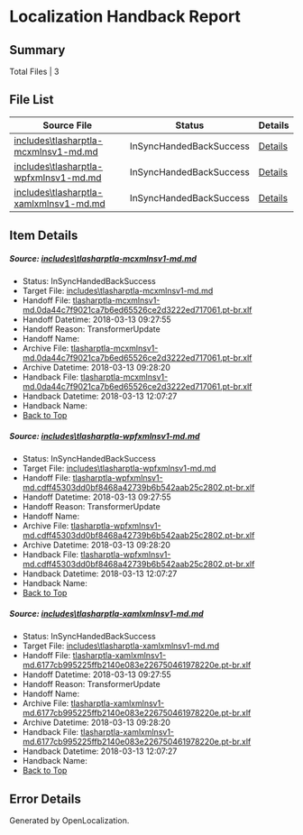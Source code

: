 # <a name='report-top'></a> Localization Handback Report

## Summary
 Total Files | 3

## File List
 Source File | Status | Details 
 ----------- | ------ | ------- 
 [includes\tlasharptla-mcxmlnsv1-md.md](https://github.com/OpenLocalizationTestOrg/docs/blob/75444267cc262dcdfc807db05b2441b78c986800/includes/tlasharptla-mcxmlnsv1-md.md) | InSyncHandedBackSuccess | [Details](#a65e132accc7510c15ea9d978615ca3ec85609f633360)
 [includes\tlasharptla-wpfxmlnsv1-md.md](https://github.com/OpenLocalizationTestOrg/docs/blob/75444267cc262dcdfc807db05b2441b78c986800/includes/tlasharptla-wpfxmlnsv1-md.md) | InSyncHandedBackSuccess | [Details](#d500fed6406e8099675eaeef603547fd6d944da233447)
 [includes\tlasharptla-xamlxmlnsv1-md.md](https://github.com/OpenLocalizationTestOrg/docs/blob/75444267cc262dcdfc807db05b2441b78c986800/includes/tlasharptla-xamlxmlnsv1-md.md) | InSyncHandedBackSuccess | [Details](#619eb03b764c4769323d297f4cc3ad49f74286b833451)

## Item Details
##### <a name='a65e132accc7510c15ea9d978615ca3ec85609f633360'></a> Source: [includes\tlasharptla-mcxmlnsv1-md.md](https://github.com/OpenLocalizationTestOrg/docs/blob/75444267cc262dcdfc807db05b2441b78c986800/includes/tlasharptla-mcxmlnsv1-md.md)
* Status: InSyncHandedBackSuccess
* Target File: [includes\tlasharptla-mcxmlnsv1-md.md](https://github.com/OpenLocalizationTestOrg/docs.pt-br/blob/c9b52987ac0fc2d067549659aa6de5ee8cef292a/includes/tlasharptla-mcxmlnsv1-md.md)
* Handoff File: [tlasharptla-mcxmlnsv1-md.0da44c7f9021ca7b6ed65526ce2d3222ed717061.pt-br.xlf](https://github.com/OpenLocalizationTestOrg/docs.handoff/blob/d2812ba548b51d6f89d574ff8a1d0f0831b6e3b7/ol-handoff/OpenLocalizationTestOrg/docs.pt-br/master/includes/tlasharptla-mcxmlnsv1-md.0da44c7f9021ca7b6ed65526ce2d3222ed717061.pt-br.xlf)
* Handoff Datetime: 2018-03-13 09:27:55
* Handoff Reason: TransformerUpdate
* Handoff Name: 
* Archive File: [tlasharptla-mcxmlnsv1-md.0da44c7f9021ca7b6ed65526ce2d3222ed717061.pt-br.xlf](https://github.com/OpenLocalizationTestOrg/docs.handoff/blob/6bb00ccbe09e813e8cd72a8a7a717b27a10dfa1f/ol-archive/OpenLocalizationTestOrg/docs.pt-br/master/includes/tlasharptla-mcxmlnsv1-md.0da44c7f9021ca7b6ed65526ce2d3222ed717061.pt-br.xlf)
* Archive Datetime: 2018-03-13 09:28:20
* Handback File: [tlasharptla-mcxmlnsv1-md.0da44c7f9021ca7b6ed65526ce2d3222ed717061.pt-br.xlf](https://github.com/OpenLocalizationTestOrg/docs.handback/blob/750b7571f65b6f5cb9619a8ca0fb5b2a4ab178ed/ol-handback/OpenLocalizationTestOrg/docs.pt-br/master/includes/tlasharptla-mcxmlnsv1-md.0da44c7f9021ca7b6ed65526ce2d3222ed717061.pt-br.xlf)
* Handback Datetime: 2018-03-13 12:07:27
* Handback Name: 
* [Back to Top](#report-top)

##### <a name='d500fed6406e8099675eaeef603547fd6d944da233447'></a> Source: [includes\tlasharptla-wpfxmlnsv1-md.md](https://github.com/OpenLocalizationTestOrg/docs/blob/75444267cc262dcdfc807db05b2441b78c986800/includes/tlasharptla-wpfxmlnsv1-md.md)
* Status: InSyncHandedBackSuccess
* Target File: [includes\tlasharptla-wpfxmlnsv1-md.md](https://github.com/OpenLocalizationTestOrg/docs.pt-br/blob/c9b52987ac0fc2d067549659aa6de5ee8cef292a/includes/tlasharptla-wpfxmlnsv1-md.md)
* Handoff File: [tlasharptla-wpfxmlnsv1-md.cdff45303dd0bf8468a42739b6b542aab25c2802.pt-br.xlf](https://github.com/OpenLocalizationTestOrg/docs.handoff/blob/d2812ba548b51d6f89d574ff8a1d0f0831b6e3b7/ol-handoff/OpenLocalizationTestOrg/docs.pt-br/master/includes/tlasharptla-wpfxmlnsv1-md.cdff45303dd0bf8468a42739b6b542aab25c2802.pt-br.xlf)
* Handoff Datetime: 2018-03-13 09:27:55
* Handoff Reason: TransformerUpdate
* Handoff Name: 
* Archive File: [tlasharptla-wpfxmlnsv1-md.cdff45303dd0bf8468a42739b6b542aab25c2802.pt-br.xlf](https://github.com/OpenLocalizationTestOrg/docs.handoff/blob/6bb00ccbe09e813e8cd72a8a7a717b27a10dfa1f/ol-archive/OpenLocalizationTestOrg/docs.pt-br/master/includes/tlasharptla-wpfxmlnsv1-md.cdff45303dd0bf8468a42739b6b542aab25c2802.pt-br.xlf)
* Archive Datetime: 2018-03-13 09:28:20
* Handback File: [tlasharptla-wpfxmlnsv1-md.cdff45303dd0bf8468a42739b6b542aab25c2802.pt-br.xlf](https://github.com/OpenLocalizationTestOrg/docs.handback/blob/750b7571f65b6f5cb9619a8ca0fb5b2a4ab178ed/ol-handback/OpenLocalizationTestOrg/docs.pt-br/master/includes/tlasharptla-wpfxmlnsv1-md.cdff45303dd0bf8468a42739b6b542aab25c2802.pt-br.xlf)
* Handback Datetime: 2018-03-13 12:07:27
* Handback Name: 
* [Back to Top](#report-top)

##### <a name='619eb03b764c4769323d297f4cc3ad49f74286b833451'></a> Source: [includes\tlasharptla-xamlxmlnsv1-md.md](https://github.com/OpenLocalizationTestOrg/docs/blob/75444267cc262dcdfc807db05b2441b78c986800/includes/tlasharptla-xamlxmlnsv1-md.md)
* Status: InSyncHandedBackSuccess
* Target File: [includes\tlasharptla-xamlxmlnsv1-md.md](https://github.com/OpenLocalizationTestOrg/docs.pt-br/blob/c9b52987ac0fc2d067549659aa6de5ee8cef292a/includes/tlasharptla-xamlxmlnsv1-md.md)
* Handoff File: [tlasharptla-xamlxmlnsv1-md.6177cb995225ffb2140e083e226750461978220e.pt-br.xlf](https://github.com/OpenLocalizationTestOrg/docs.handoff/blob/d2812ba548b51d6f89d574ff8a1d0f0831b6e3b7/ol-handoff/OpenLocalizationTestOrg/docs.pt-br/master/includes/tlasharptla-xamlxmlnsv1-md.6177cb995225ffb2140e083e226750461978220e.pt-br.xlf)
* Handoff Datetime: 2018-03-13 09:27:55
* Handoff Reason: TransformerUpdate
* Handoff Name: 
* Archive File: [tlasharptla-xamlxmlnsv1-md.6177cb995225ffb2140e083e226750461978220e.pt-br.xlf](https://github.com/OpenLocalizationTestOrg/docs.handoff/blob/6bb00ccbe09e813e8cd72a8a7a717b27a10dfa1f/ol-archive/OpenLocalizationTestOrg/docs.pt-br/master/includes/tlasharptla-xamlxmlnsv1-md.6177cb995225ffb2140e083e226750461978220e.pt-br.xlf)
* Archive Datetime: 2018-03-13 09:28:20
* Handback File: [tlasharptla-xamlxmlnsv1-md.6177cb995225ffb2140e083e226750461978220e.pt-br.xlf](https://github.com/OpenLocalizationTestOrg/docs.handback/blob/750b7571f65b6f5cb9619a8ca0fb5b2a4ab178ed/ol-handback/OpenLocalizationTestOrg/docs.pt-br/master/includes/tlasharptla-xamlxmlnsv1-md.6177cb995225ffb2140e083e226750461978220e.pt-br.xlf)
* Handback Datetime: 2018-03-13 12:07:27
* Handback Name: 
* [Back to Top](#report-top)


## Error Details

Generated by OpenLocalization.
